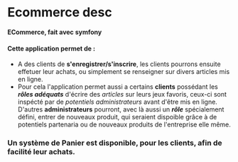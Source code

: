 # Ecommerce desc
**ECommerce, fait avec symfony**

#### Cette application permet de \:
- A des clients de **s'enregistrer/s'inscrire**, les clients pourrons ensuite effetuer leur achats, ou simplement se renseigner sur divers articles mis en ligne.
- Pour cela l'application permet aussi a certains **clients** possédant les ***rôles adéquats*** d'écrire des *articles* sur leurs jeux favoris, ceux-ci sont inspécté par de *potentiels administrateurs* avant d'être mis en ligne. D'autres **administrateurs** pourront, avec là aussi un ***rôle*** spécialement défini, entrer de nouveaux produit, qui seraient dispoible grâce à de potentiels partenaria ou de nouveaux produits de l'entreprise elle même.

### Un système de Panier est disponible, pour les clients, afin de facilité leur achats.
